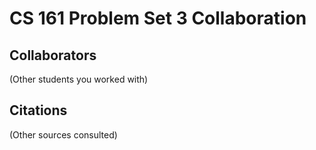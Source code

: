 CS 161 Problem Set 3 Collaboration
==================================

Collaborators
-------------
(Other students you worked with)

Citations
---------
(Other sources consulted)
